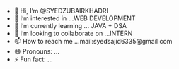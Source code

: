 - 👋 Hi, I’m @SYEDZUBAIRKHADRI
- 👀 I’m interested in ...WEB DEVELOPMENT 
- 🌱 I’m currently learning ...  JAVA + DSA
- 💞️ I’m looking to collaborate on ...INTERN
- 📫 How to reach me ...mail:syedsajid6335@gmail com
- 😄 Pronouns: ...
- ⚡ Fun fact: ...

<!---
SYEDZUBAIRKHADRI/SYEDZUBAIRKHADRI is a ✨ special ✨ repository because its `README.md` (this file) appears on your GitHub profile.
You can click the Preview link to take a look at your changes.
--->
